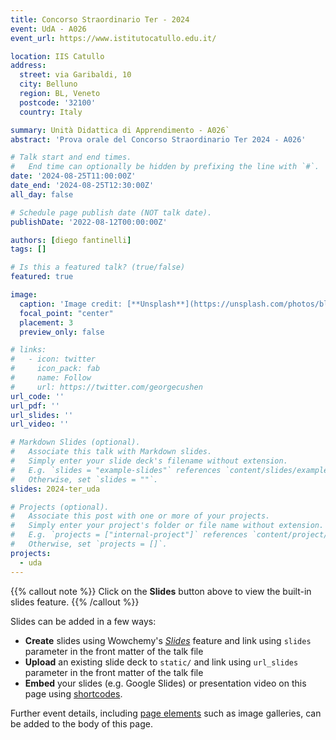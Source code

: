 ```yaml
---
title: Concorso Straordinario Ter - 2024
event: UdA - A026
event_url: https://www.istitutocatullo.edu.it/

location: IIS Catullo
address:
  street: via Garibaldi, 10
  city: Belluno
  region: BL, Veneto
  postcode: '32100'
  country: Italy

summary: Unità Didattica di Apprendimento - A026`
abstract: 'Prova orale del Concorso Straordinario Ter 2024 - A026'

# Talk start and end times.
#   End time can optionally be hidden by prefixing the line with `#`.
date: '2024-08-25T11:00:00Z'
date_end: '2024-08-25T12:30:00Z'
all_day: false

# Schedule page publish date (NOT talk date).
publishDate: '2022-08-12T00:00:00Z'

authors: [diego fantinelli]
tags: []

# Is this a featured talk? (true/false)
featured: true

image:
  caption: 'Image credit: [**Unsplash**](https://unsplash.com/photos/black-chair-lot-2xaF4TbjXT0)'
  focal_point: "center"
  placement: 3
  preview_only: false

# links:
#   - icon: twitter
#     icon_pack: fab
#     name: Follow
#     url: https://twitter.com/georgecushen
url_code: ''
url_pdf: ''
url_slides: ''
url_video: ''

# Markdown Slides (optional).
#   Associate this talk with Markdown slides.
#   Simply enter your slide deck's filename without extension.
#   E.g. `slides = "example-slides"` references `content/slides/example-slides.md`.
#   Otherwise, set `slides = ""`.
slides: 2024-ter_uda

# Projects (optional).
#   Associate this post with one or more of your projects.
#   Simply enter your project's folder or file name without extension.
#   E.g. `projects = ["internal-project"]` references `content/project/deep-learning/index.md`.
#   Otherwise, set `projects = []`.
projects:
  - uda
---
```



<!-- markdownlint-disable MD033 -->
<!-- markdownlint-disable MD013 -->

{{% callout note %}}
Click on the **Slides** button above to view the built-in slides feature.
{{% /callout %}}

Slides can be added in a few ways:

- **Create** slides using Wowchemy's [_Slides_](https://wowchemy.com/docs/managing-content/#create-slides) feature and link using `slides` parameter in the front matter of the talk file
- **Upload** an existing slide deck to `static/` and link using `url_slides` parameter in the front matter of the talk file
- **Embed** your slides (e.g. Google Slides) or presentation video on this page using [shortcodes](https://wowchemy.com/docs/writing-markdown-latex/).

Further event details, including [page elements](https://wowchemy.com/docs/writing-markdown-latex/) such as image galleries, can be added to the body of this page.
